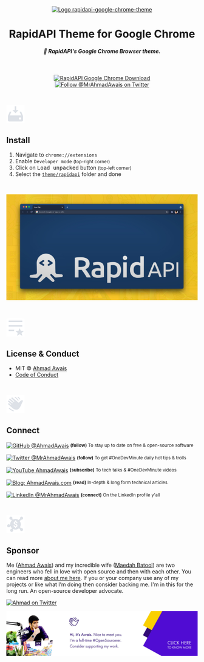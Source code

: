 <div align="center">
  <a href="https://chrome.google.com/webstore/detail/ljeonhoonibcofjepiphcekbihoiaife">
    <img src="[./theme/rapidapi/images/logo.png](https://github.com/ahmadawais/rapidapi-google-chrome-theme/raw/master/.github/logo.png)" alt="Logo rapidapi-google-chrome-theme" width="500">
  </a>
</div>
<h1 align="center">RapidAPI Theme for Google Chrome</h1>
<h5 align="center">🐙 RapidAPI's Google Chrome Browser theme.</h5>
<br>
<div align="center">

[![RapidAPI Google Chrome Download](https://img.shields.io/badge/DOWNLOAD-%20Chrome%20Theme-gray.svg?colorA=1D283F&colorB=1D4371&style=flat)][c]  [![Follow @MrAhmadAwais on Twitter](https://img.shields.io/badge/FOLLOW-@MRAHMADAWAIS-gray.svg?colorA=1D283F&colorB=1D4371&style=flat)](https://twitter.com/mrahmadawais/)

</div>

<br>

[![📟](https://raw.githubusercontent.com/ahmadawais/stuff/master/images/git/install.png)](./../../)

## Install

<!-- - **RECOMMENDED**: [Download from Google Chrome Store][c] -->

<!-- - **OR**: Use the [unpacked version](./theme/rapidapi) -->
  1. Navigate to `chrome://extensions`
  2. Enable `Developer mode` <small>(top-right corner)</small>
  3. Click on <kbd>Load unpacked</kbd> button <small>(top-left corner)</small>
  4. Select the [`theme/rapidapi`](./theme/rapidapi) folder and done

<br>

[![RapidAPI for Google Chrome](https://github.com/ahmadawais/rapidapi-google-chrome-theme/raw/master/.github/theme.jpg)][s]

<!--
<br>

[![📝](https://raw.githubusercontent.com/ahmadawais/stuff/master/images/git/log.png)](changelog.md)

## Changelog

[❯ Read the changelog here →](changelog.md)

<br>

<small>**KEY**: `📦 NEW`, `👌 IMPROVE`, `🐛 FIX`, `📖 DOC`, `🚀 RELEASE`, and `🤖 TEST`

> _I use [Emoji-log](https://github.com/ahmadawais/Emoji-Log), you should try it and simplify your git commits._

</small>
-->

<br>

[![📃](https://raw.githubusercontent.com/ahmadawais/stuff/master/images/git/license.png)](./../../)

## License & Conduct

- MIT © [Ahmad Awais](https://twitter.com/MrAhmadAwais/)
- [Code of Conduct](code-of-conduct.md)

<br>

[![🙌](https://raw.githubusercontent.com/ahmadawais/stuff/master/images/git/connect.png)](./../../)

## Connect

<div align="left">
    <p><a href="https://github.com/ahmadawais"><img alt="GitHub @AhmadAwais" align="center" src="https://img.shields.io/badge/GITHUB-gray.svg?colorB=6cc644&style=flat" /></a>&nbsp;<small><strong>(follow)</strong> To stay up to date on free & open-source software</small></p>
    <p><a href="https://twitter.com/MrAhmadAwais/"><img alt="Twitter @MrAhmadAwais" align="center" src="https://img.shields.io/badge/TWITTER-gray.svg?colorB=1da1f2&style=flat" /></a>&nbsp;<small><strong>(follow)</strong> To get #OneDevMinute daily hot tips & trolls</small></p>
    <p><a href="https://www.youtube.com/AhmadAwais"><img alt="YouTube AhmadAwais" align="center" src="https://img.shields.io/badge/YOUTUBE-gray.svg?colorB=ff0000&style=flat" /></a>&nbsp;<small><strong>(subscribe)</strong> To tech talks & #OneDevMinute videos</small></p>
    <p><a href="https://AhmadAwais.com/"><img alt="Blog: AhmadAwais.com" align="center" src="https://img.shields.io/badge/MY%20BLOG-gray.svg?colorB=4D2AFF&style=flat" /></a>&nbsp;<small><strong>(read)</strong> In-depth & long form technical articles</small></p>
    <p><a href="https://www.linkedin.com/in/MrAhmadAwais/"><img alt="LinkedIn @MrAhmadAwais" align="center" src="https://img.shields.io/badge/LINKEDIN-gray.svg?colorB=0077b5&style=flat" /></a>&nbsp;<small><strong>(connect)</strong> On the LinkedIn profile y'all</small></p>
</div>

<br>

[![👌](https://raw.githubusercontent.com/ahmadawais/stuff/master/images/git/sponsor.png)](https://github.com/AhmadAwais/sponsor)

## Sponsor

Me ([Ahmad Awais](https://twitter.com/mrahmadawais/)) and my incredible wife ([Maedah Batool](https://twitter.com/MaedahBatool/)) are two engineers who fell in love with open source and then with each other. You can read more [about me here](https://ahmadawais.com/about). If you or your company use any of my projects or like what I’m doing then consider backing me. I'm in this for the long run. An open-source developer advocate.

[![Ahmad on Twitter](https://img.shields.io/twitter/follow/mrahmadawais.svg?style=social&label=Follow%20@MrAhmadAwais)](https://twitter.com/mrahmadawais/)

[![Awais on Twitter](https://raw.githubusercontent.com/ahmadawais/stuff/master/sponsor/sponsor.jpg)](https://github.com/AhmadAwais/sponsor)

[n]: https://NodeCLI.com?utm_source=github&utm_medium=referral&utm_campaign=rapidapi-google-chrome-theme
[s]: https://ShadesOfPurple.pro/?utm_source=FOSS&utm_medium=FOSS&utm_campaign=rapidapi-google-chrome-theme
[c]: https://chrome.google.com/webstore/detail/ljeonhoonibcofjepiphcekbihoiaife
[v]: https://vscode.pro/?utm_source=FOSS&utm_medium=FOSS&utm_campaign=rapidapi-google-chrome-theme
